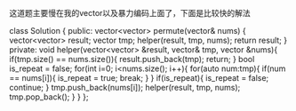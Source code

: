 这道题主要慢在我的vector以及暴力编码上面了，下面是比较快的解法

class Solution {
public:
    vector<vector<int>> permute(vector<int>& nums) {
        vector<vector<int>> result;
        vector<int> tmp;
        helper(result, tmp, nums);
        return result;
    }
private:
    void helper(vector<vector<int>> &result, vector<int>& tmp, vector<int> &nums){
        if(tmp.size() == nums.size()){
            result.push_back(tmp);
            return;
        }
        bool is_repeat = false;
        for(int i=0; i<nums.size(); i++){
            for(auto num:tmp){
                if(num == nums[i]){
                    is_repeat = true;
                    break;
                }
            }
            if(is_repeat){
                is_repeat = false;
                continue;
            }
            tmp.push_back(nums[i]);
            helper(result, tmp, nums);
            tmp.pop_back();
        }
    }
};
